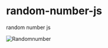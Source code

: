 # random-number-js
 random number js
 
![Randomnumber](https://github.com/krupesh788/Random-number-js/assets/71176180/120cae73-55f1-4fb3-afe4-9a1e3ae6cc03)
